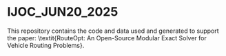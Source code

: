 # IJOC_JUN20_2025
This repository contains the code and data used and generated to support the paper: \textit{RouteOpt: An Open-Source Modular Exact Solver for Vehicle Routing Problems}.
